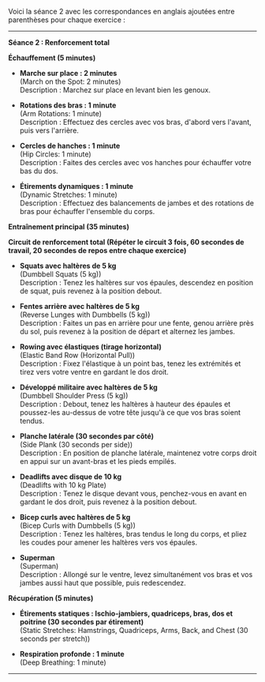 Voici la séance 2 avec les correspondances en anglais ajoutées entre parenthèses pour chaque exercice :

---

**Séance 2 : Renforcement total**

**Échauffement (5 minutes)**

- **Marche sur place : 2 minutes**  
  (March on the Spot: 2 minutes)  
  Description : Marchez sur place en levant bien les genoux.

- **Rotations des bras : 1 minute**  
  (Arm Rotations: 1 minute)  
  Description : Effectuez des cercles avec vos bras, d'abord vers l'avant, puis vers l'arrière.

- **Cercles de hanches : 1 minute**  
  (Hip Circles: 1 minute)  
  Description : Faites des cercles avec vos hanches pour échauffer votre bas du dos.

- **Étirements dynamiques : 1 minute**  
  (Dynamic Stretches: 1 minute)  
  Description : Effectuez des balancements de jambes et des rotations de bras pour échauffer l'ensemble du corps.

**Entraînement principal (35 minutes)**

**Circuit de renforcement total (Répéter le circuit 3 fois, 60 secondes de travail, 20 secondes de repos entre chaque exercice)**

- **Squats avec haltères de 5 kg**  
  (Dumbbell Squats (5 kg))  
  Description : Tenez les haltères sur vos épaules, descendez en position de squat, puis revenez à la position debout.

- **Fentes arrière avec haltères de 5 kg**  
  (Reverse Lunges with Dumbbells (5 kg))  
  Description : Faites un pas en arrière pour une fente, genou arrière près du sol, puis revenez à la position de départ et alternez les jambes.

- **Rowing avec élastiques (tirage horizontal)**  
  (Elastic Band Row (Horizontal Pull))  
  Description : Fixez l'élastique à un point bas, tenez les extrémités et tirez vers votre ventre en gardant le dos droit.

- **Développé militaire avec haltères de 5 kg**  
  (Dumbbell Shoulder Press (5 kg))  
  Description : Debout, tenez les haltères à hauteur des épaules et poussez-les au-dessus de votre tête jusqu'à ce que vos bras soient tendus.

- **Planche latérale (30 secondes par côté)**  
  (Side Plank (30 seconds per side))  
  Description : En position de planche latérale, maintenez votre corps droit en appui sur un avant-bras et les pieds empilés.

- **Deadlifts avec disque de 10 kg**  
  (Deadlifts with 10 kg Plate)  
  Description : Tenez le disque devant vous, penchez-vous en avant en gardant le dos droit, puis revenez à la position debout.

- **Bicep curls avec haltères de 5 kg**  
  (Bicep Curls with Dumbbells (5 kg))  
  Description : Tenez les haltères, bras tendus le long du corps, et pliez les coudes pour amener les haltères vers vos épaules.

- **Superman**  
  (Superman)  
  Description : Allongé sur le ventre, levez simultanément vos bras et vos jambes aussi haut que possible, puis redescendez.

**Récupération (5 minutes)**

- **Étirements statiques : Ischio-jambiers, quadriceps, bras, dos et poitrine (30 secondes par étirement)**  
  (Static Stretches: Hamstrings, Quadriceps, Arms, Back, and Chest (30 seconds per stretch))

- **Respiration profonde : 1 minute**  
  (Deep Breathing: 1 minute)

---